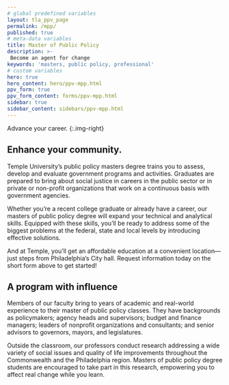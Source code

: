 ```yaml
---
# global predefined variables
layout: tla_ppv_page
permalink: /mpp/
published: true
# meta-data variables
title: Master of Public Policy
description: >-
 Become an agent for change
keywords: 'masters, public policy, professional'  
# custom variables
hero: true
hero_content: hero/ppv-mpp.html
ppv_form: true
ppv_form_content: forms/ppv-mpp.html
sidebar: true
sidebar_content: sidebars/ppv-mpp.html
---
```

Advance your career.
{:.img-right}

## Enhance your community.
Temple University’s public policy masters degree trains you to assess, develop and evaluate government programs and activities. Graduates are prepared to bring about social justice in careers in the public sector or in private or non-profit organizations that work on a continuous basis with government agencies.

Whether you’re a recent college graduate or already have a career, our masters of public policy degree will expand your technical and analytical skills. Equipped with these skills, you’ll be ready to address some of the biggest problems at the federal, state and local levels by introducing effective solutions.

And at Temple, you’ll get an affordable education at a convenient location—just steps from Philadelphia’s City hall. Request information today on the short form above to get started!

## A program with influence
Members of our faculty bring to years of academic and real-world experience to their master of public policy classes. They have backgrounds as policymakers; agency heads and supervisors; budget and finance managers; leaders of nonprofit organizations and consultants; and senior advisors to governors, mayors, and legislatures.

Outside the classroom, our professors conduct research addressing a wide variety of social issues and quality of life improvements throughout the Commonwealth and the Philadelphia region. Masters of public policy degree students are encouraged to take part in this research, empowering you to affect real change while you learn.
